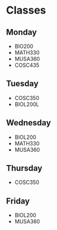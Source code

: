 # Classes
## Monday
- BIO200
- MATH330
- MUSA360
- COSC435
## Tuesday
- COSC350
- BIOL200L
## Wednesday
- BIOL200
- MATH330
- MUSA360
## Thursday
- COSC350
## Friday
- BIOL200
- MUSA360